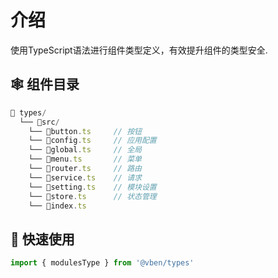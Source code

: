 # 介绍

使用TypeScript语法进行组件类型定义，有效提升组件的类型安全.

## 🕸️ 组件目录

```js
📁 types/
  └── 📁src/
    └── 📄button.ts     // 按钮
    └── 📄config.ts     // 应用配置
    └── 📄global.ts     // 全局
    └── 📄menu.ts       // 菜单
    └── 📄router.ts     // 路由
    └── 📄service.ts    // 请求
    └── 📄setting.ts    // 模块设置
    └── 📄store.ts      // 状态管理
    └── 📄index.ts
```

## 🌈 快速使用

```ts
import { modulesType } from '@vben/types'
```


